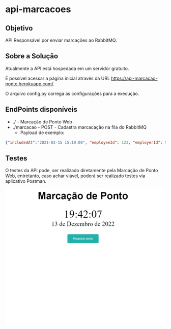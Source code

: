 # api-marcacoes

## Objetivo
API Responsável por enviar marcações ao RabbitMQ.

## Sobre a Solução 
Atualmente a API está hospedada em um servidor gratuito.

É possível acessar a página inicial através da URL https://api-marcacao-ponto.herokuapp.com/.

O arquivo config.py carrega as configurações para a execução.

## EndPoints disponíveis
* ./ - Marcação de Ponto Web
* ./marcacao - POST - Cadastra marcacação na fila do RabbitMQ
    - Payload de exemplo:

```json
{"includedAt":"2021-03-15 15:10:00", "employeeId": 123, "employerId": 999} 
```

## Testes
O testes da API pode, ser realizado diretamente pela Marcação de Ponto Web, entretanto, caso achar viável, poderá ser realizado testes via aplicativo Postman.

![](images/CPT2211131942-895x765.gif)
